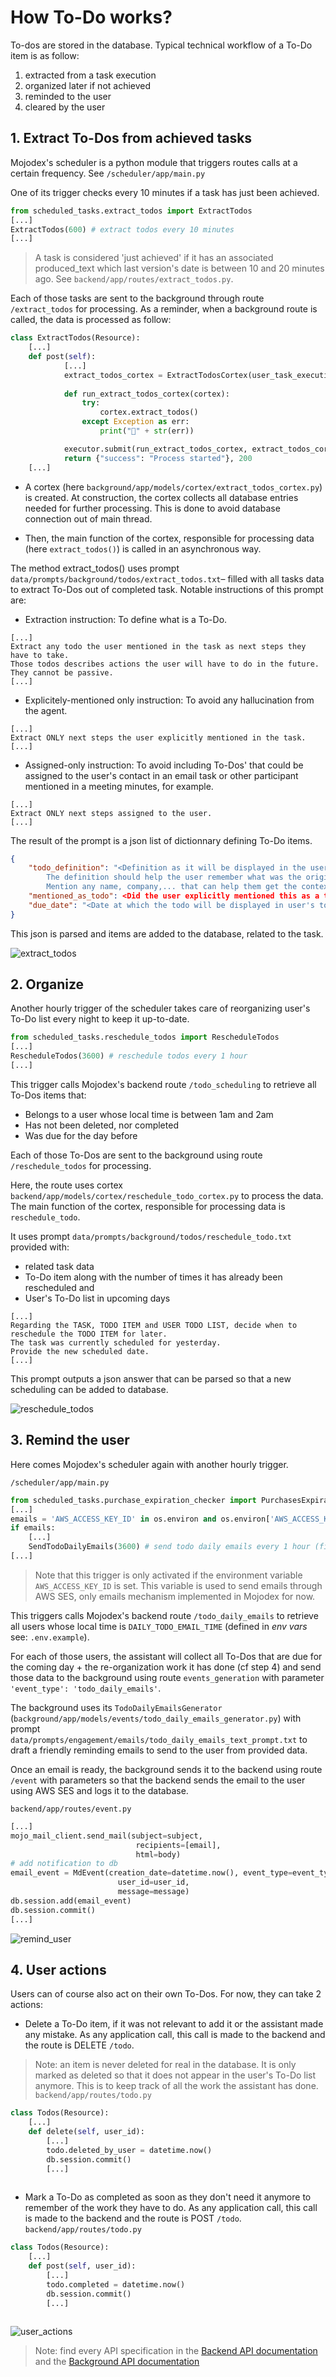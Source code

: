 # How To-Do works?

To-dos are stored in the database. Typical technical workflow of a To-Do item is as follow:
1) extracted from a task execution
2) organized later if not achieved
3) reminded to the user
4) cleared by the user

## 1. Extract To-Dos from achieved tasks
Mojodex's scheduler is a python module that triggers routes calls at a certain frequency. See `/scheduler/app/main.py`

One of its trigger checks every 10 minutes if a task has just been achieved.
```python
from scheduled_tasks.extract_todos import ExtractTodos
[...]
ExtractTodos(600) # extract todos every 10 minutes
[...]
```

> A task is considered 'just achieved' if it has an associated produced_text which last version's date is between 10 and 20 minutes ago. See `backend/app/routes/extract_todos.py`.

Each of those tasks are sent to the background through route `/extract_todos` for processing. 
As a reminder, when a background route is called, the data is processed as follow:

```python
class ExtractTodos(Resource):
    [...]
    def post(self):
            [...]
            extract_todos_cortex = ExtractTodosCortex(user_task_execution)
          
            def run_extract_todos_cortex(cortex):
                try:
                    cortex.extract_todos()
                except Exception as err:
                    print("🔴" + str(err))

            executor.submit(run_extract_todos_cortex, extract_todos_cortex)
            return {"success": "Process started"}, 200
    [...]
```

- A cortex (here `background/app/models/cortex/extract_todos_cortex.py`) is created. At construction, the cortex collects all database entries needed for further processing. This is done to avoid database connection out of main thread.

- Then, the main function of the cortex, responsible for processing data (here `extract_todos()`) is called in an asynchronous way.

The method extract_todos() uses prompt `data/prompts/background/todos/extract_todos.txt`– filled with all tasks data to extract To-Dos out of completed task. Notable instructions of this prompt are:

- Extraction instruction: To define what is a To-Do.
```
[...]
Extract any todo the user mentioned in the task as next steps they have to take.
Those todos describes actions the user will have to do in the future. They cannot be passive.
[...]
```

- Explicitely-mentioned only instruction: To avoid any hallucination from the agent.
```
[...]
Extract ONLY next steps the user explicitly mentioned in the task.
[...]
```

- Assigned-only instruction: To avoid including To-Dos' that could be assigned to the user's contact in an email task or other participant mentioned in a meeting minutes, for example.
```
[...]
Extract ONLY next steps assigned to the user.
[...]
```

The result of the prompt is a json list of dictionnary defining To-Do items.
```json
{
    "todo_definition": "<Definition as it will be displayed in the user's todo list.
        The definition should help the user remember what was the original task.
        Mention any name, company,... that can help them get the context.>",
    "mentioned_as_todo": <Did the user explicitly mentioned this as a todo? yes/no>,
    "due_date": "<Date at which the todo will be displayed in user's todo list. Format yyyy-mm-dd>"
}
```

This json is parsed and items are added to the database, related to the task.

![extract_todos](../../images/to-dos_flow/extract_todos.png)

## 2. Organize
Another hourly trigger of the scheduler takes care of reorganizing user's To-Do list every night to keep it up-to-date.

```python
from scheduled_tasks.reschedule_todos import RescheduleTodos
[...]
RescheduleTodos(3600) # reschedule todos every 1 hour
[...]
```

This trigger calls Mojodex's backend route `/todo_scheduling` to retrieve all To-Dos items that:
- Belongs to a user whose local time is between 1am and 2am
- Has not been deleted, nor completed
- Was due for the day before

Each of those To-Dos are sent to the background using route `/reschedule_todos` for processing.

Here, the route uses cortex `backend/app/models/cortex/reschedule_todo_cortex.py` to process the data. The main function of the cortex, responsible for processing data is `reschedule_todo`.

It uses prompt `data/prompts/background/todos/reschedule_todo.txt` provided with:
- related task data
- To-Do item along with the number of times it has already been rescheduled and
- User's To-Do list in upcoming days

```
[...]
Regarding the TASK, TODO ITEM and USER TODO LIST, decide when to reschedule the TODO ITEM for later.
The task was currently scheduled for yesterday.
Provide the new scheduled date.
[...]
```

This prompt outputs a json answer that can be parsed so that a new scheduling can be added to database.

![reschedule_todos](../../images/to-dos_flow/reschedule_todos.png)

## 3. Remind the user
Here comes Mojodex's scheduler again with another hourly trigger.

`/scheduler/app/main.py`
```python
from scheduled_tasks.purchase_expiration_checker import PurchasesExpirationChecker
[...]
emails = 'AWS_ACCESS_KEY_ID' in os.environ and os.environ['AWS_ACCESS_KEY_ID']
if emails:
    [...]
    SendTodoDailyEmails(3600) # send todo daily emails every 1 hour (filtered by timezone)
[...] 
```

> Note that this trigger is only activated if the environment variable `AWS_ACCESS_KEY_ID` is set. This variable is used to send emails through AWS SES, only emails mechanism implemented in Mojodex for now.


This triggers calls Mojodex's backend route `/todo_daily_emails` to retrieve all users whose local time is `DAILY_TODO_EMAIL_TIME` (defined in *env vars* see: `.env.example`).


For each of those users, the assistant will collect all To-Dos that are due for the coming day + the re-organization work it has done (cf step 4) and send those data to the background using route `events_generation` with parameter `'event_type': 'todo_daily_emails'`.

The background uses its `TodoDailyEmailsGenerator` (`background/app/models/events/todo_daily_emails_generator.py`) with prompt `data/prompts/engagement/emails/todo_daily_emails_text_prompt.txt` to draft a friendly reminding emails to send to the user from provided data.

Once an email is ready, the background sends it to the backend using route `/event` with parameters so that the backend sends the email to the user using AWS SES and logs it to the database.

`backend/app/routes/event.py`
```python
[...]
mojo_mail_client.send_mail(subject=subject,
                            recipients=[email],
                            html=body)
# add notification to db
email_event = MdEvent(creation_date=datetime.now(), event_type=event_type,
                        user_id=user_id,
                        message=message)
db.session.add(email_event)
db.session.commit()
[...]
```

![remind_user](../../images/to-dos_flow/remind_user.png)

## 4. User actions
Users can of course also act on their own To-Dos. For now, they can take 2 actions:
- Delete a To-Do item, if it was not relevant to add it or the assistant made any mistake. As any application call, this call is made to the backend and the route is DELETE `/todo`.
> Note: an item is never deleted for real in the database. It is only marked as deleted so that it does not appear in the user's To-Do list anymore. This is to keep track of all the work the assistant has done.
`backend/app/routes/todo.py`
```python
class Todos(Resource):
    [...]
    def delete(self, user_id):
        [...]
        todo.deleted_by_user = datetime.now()
        db.session.commit()
        [...]
           
```

- Mark a To-Do as completed as soon as they don't need it anymore to remember of the work they have to do. As any application call, this call is made to the backend and the route is POST `/todo`.
`backend/app/routes/todo.py`
```python
class Todos(Resource):
    [...]
    def post(self, user_id):
        [...]
        todo.completed = datetime.now()
        db.session.commit()
        [...]
           
```


![user_actions](../../images/to-dos_flow/user_actions.png)

> Note: find every API specification in the [Backend API documentation](../../openAPI/backend_api.yaml) and the [Background API documentation](../../openAPI/background_api.yaml)